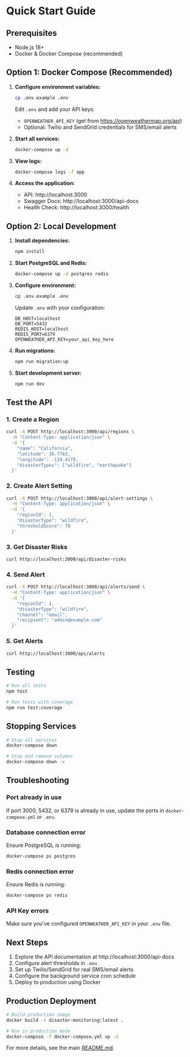 # Quick Start Guide

## Prerequisites
- Node.js 18+
- Docker & Docker Compose (recommended)

## Option 1: Docker Compose (Recommended)

1. **Configure environment variables:**
   ```bash
   cp .env.example .env
   ```
   
   Edit `.env` and add your API keys:
   - `OPENWEATHER_API_KEY` (get from https://openweathermap.org/api)
   - Optional: Twilio and SendGrid credentials for SMS/email alerts

2. **Start all services:**
   ```bash
   docker-compose up -d
   ```

3. **View logs:**
   ```bash
   docker-compose logs -f app
   ```

4. **Access the application:**
   - API: http://localhost:3000
   - Swagger Docs: http://localhost:3000/api-docs
   - Health Check: http://localhost:3000/health

## Option 2: Local Development

1. **Install dependencies:**
   ```bash
   npm install
   ```

2. **Start PostgreSQL and Redis:**
   ```bash
   docker-compose up -d postgres redis
   ```

3. **Configure environment:**
   ```bash
   cp .env.example .env
   ```
   
   Update `.env` with your configuration:
   ```env
   DB_HOST=localhost
   DB_PORT=5432
   REDIS_HOST=localhost
   REDIS_PORT=6379
   OPENWEATHER_API_KEY=your_api_key_here
   ```

4. **Run migrations:**
   ```bash
   npm run migration:up
   ```

5. **Start development server:**
   ```bash
   npm run dev
   ```

## Test the API

### 1. Create a Region

```bash
curl -X POST http://localhost:3000/api/regions \
  -H "Content-Type: application/json" \
  -d '{
    "name": "California",
    "latitude": 36.7783,
    "longitude": -119.4179,
    "disasterTypes": ["wildfire", "earthquake"]
  }'
```

### 2. Create Alert Setting

```bash
curl -X POST http://localhost:3000/api/alert-settings \
  -H "Content-Type: application/json" \
  -d '{
    "regionId": 1,
    "disasterType": "wildfire",
    "thresholdScore": 70
  }'
```

### 3. Get Disaster Risks

```bash
curl http://localhost:3000/api/disaster-risks
```

### 4. Send Alert

```bash
curl -X POST http://localhost:3000/api/alerts/send \
  -H "Content-Type: application/json" \
  -d '{
    "regionId": 1,
    "disasterType": "wildfire",
    "channel": "email",
    "recipient": "admin@example.com"
  }'
```

### 5. Get Alerts

```bash
curl http://localhost:3000/api/alerts
```

## Testing

```bash
# Run all tests
npm test

# Run tests with coverage
npm run test:coverage
```

## Stopping Services

```bash
# Stop all services
docker-compose down

# Stop and remove volumes
docker-compose down -v
```

## Troubleshooting

### Port already in use
If port 3000, 5432, or 6379 is already in use, update the ports in `docker-compose.yml` or `.env`.

### Database connection error
Ensure PostgreSQL is running:
```bash
docker-compose ps postgres
```

### Redis connection error
Ensure Redis is running:
```bash
docker-compose ps redis
```

### API Key errors
Make sure you've configured `OPENWEATHER_API_KEY` in your `.env` file.

## Next Steps

1. Explore the API documentation at http://localhost:3000/api-docs
2. Configure alert thresholds in `.env`
3. Set up Twilio/SendGrid for real SMS/email alerts
4. Configure the background service cron schedule
5. Deploy to production using Docker

## Production Deployment

```bash
# Build production image
docker build -t disaster-monitoring:latest .

# Run in production mode
docker-compose -f docker-compose.yml up -d
```

For more details, see the main [README.md](README.md).
